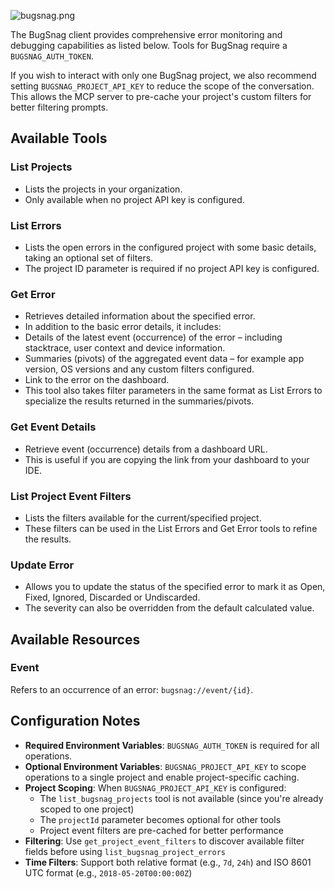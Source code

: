 ![bugsnag.png](./images/embedded/bugsnag.png)

The BugSnag client provides comprehensive error monitoring and debugging capabilities as listed below. Tools for BugSnag require a `BUGSNAG_AUTH_TOKEN`.

If you wish to interact with only one BugSnag project, we also recommend setting `BUGSNAG_PROJECT_API_KEY` to reduce the scope of the conversation. This allows the MCP server to pre-cache your project's custom filters for better filtering prompts.

## Available Tools

### List Projects

-   Lists the projects in your organization.   
-   Only available when no project API key is configured.

### List Errors

-   Lists the open errors in the configured project with some basic details, taking an optional set of filters.
-   The project ID parameter is required if no project API key is configured.

### Get Error

-   Retrieves detailed information about the specified error.
-   In addition to the basic error details, it includes:
  -   Details of the latest event (occurrence) of the error – including stacktrace, user context and device information.
  -   Summaries (pivots) of the aggregated event data – for example app version, OS versions and any custom filters configured.
  -   Link to the error on the dashboard.
-   This tool also takes filter parameters in the same format as List Errors to specialize the results returned in the summaries/pivots.

### Get Event Details

-   Retrieve event (occurrence) details from a dashboard URL.
-   This is useful if you are copying the link from your dashboard to your IDE.

### List Project Event Filters

-   Lists the filters available for the current/specified project.
-   These filters can be used in the List Errors and Get Error tools to refine the results.

### Update Error

-   Allows you to update the status of the specified error to mark it as Open, Fixed, Ignored, Discarded or Undiscarded.
-   The severity can also be overridden from the default calculated value.

## Available Resources

### Event

Refers to an occurrence of an error: `bugsnag://event/{id}`.

## Configuration Notes

-   **Required Environment Variables**: `BUGSNAG_AUTH_TOKEN` is required for all operations.
-   **Optional Environment Variables**: `BUGSNAG_PROJECT_API_KEY` to scope operations to a single project and enable project-specific caching.
-   **Project Scoping**: When `BUGSNAG_PROJECT_API_KEY` is configured:
    -   The `list_bugsnag_projects` tool is not available (since you're already scoped to one project)
    -   The `projectId` parameter becomes optional for other tools
    -   Project event filters are pre-cached for better performance
-   **Filtering**: Use `get_project_event_filters` to discover available filter fields before using `list_bugsnag_project_errors`
-   **Time Filters**: Support both relative format (e.g., `7d`, `24h`) and ISO 8601 UTC format (e.g., `2018-05-20T00:00:00Z`)

